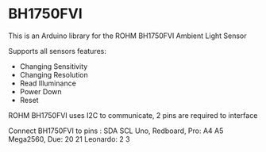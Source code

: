 # BH1750FVI
This is an Arduino library for the ROHM BH1750FVI Ambient Light Sensor

Supports all sensors features:
- Changing Sensitivity
- Changing Resolution
- Read Illuminance
- Power Down
- Reset

ROHM BH1750FVI uses I2C to communicate, 2 pins are required to interface

Connect BH1750FVI to pins :  SDA  SCL
Uno, Redboard, Pro:          A4   A5
Mega2560, Due:               20   21
Leonardo:                    2    3
